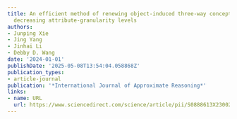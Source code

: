 ```yaml
---
title: An efficient method of renewing object-induced three-way concept lattices involving
  decreasing attribute-granularity levels
authors:
- Junping Xie
- Jing Yang
- Jinhai Li
- Debby D. Wang
date: '2024-01-01'
publishDate: '2025-05-08T13:54:04.058868Z'
publication_types:
- article-journal
publication: '*International Journal of Approximate Reasoning*'
links:
- name: URL
  url: https://www.sciencedirect.com/science/article/pii/S0888613X23002141
---
```

